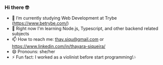 ### Hi there 🤓

- 🔭 I’m currently studying Web Development at Trybe (https://www.betrybe.com/)
- 🌱 Right now I'm learning Node.js, Typescript, and other backend related subjects
- 📫 How to reach me: thay.siqu@gmail.com or https://www.linkedin.com/in/thayara-siqueira/
- 😄 Pronouns: she/her
- ⚡ Fun fact: I worked as a violinist before start programming!🎶
